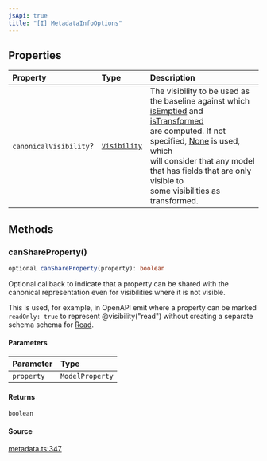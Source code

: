 ```yaml
---
jsApi: true
title: "[I] MetadataInfoOptions"
---
```


## Properties

| Property               | Type                                      | Description                                                                                                                                                                                                                                                                                                                                                                             |
| :--------------------- | :---------------------------------------- | :-------------------------------------------------------------------------------------------------------------------------------------------------------------------------------------------------------------------------------------------------------------------------------------------------------------------------------------------------------------------------------------- |
| `canonicalVisibility`? | [`Visibility`](Enumeration.Visibility.md) | The visibility to be used as the baseline against which<br />[isEmptied](Interface.MetadataInfo.md#isemptied) and [isTransformed](Interface.MetadataInfo.md#istransformed)<br />are computed. If not specified, [None](Enumeration.Visibility.md#none) is used, which<br />will consider that any model that has fields that are only visible to<br />some visibilities as transformed. |

## Methods

### canShareProperty()

```ts
optional canShareProperty(property): boolean
```

Optional callback to indicate that a property can be shared with the
canonical representation even for visibilities where it is not visible.

This is used, for example, in OpenAPI emit where a property can be
marked `readOnly: true` to represent @visibility("read") without
creating a separate schema schema for [Read](Enumeration.Visibility.md#read).

#### Parameters

| Parameter  | Type            |
| :--------- | :-------------- |
| `property` | `ModelProperty` |

#### Returns

`boolean`

#### Source

[metadata.ts:347](https://github.com/markcowl/cadl/blob/1a6d2b70/packages/http/src/metadata.ts#L347)
